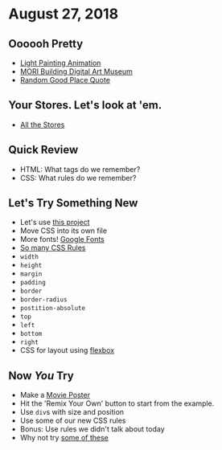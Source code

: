 # August 27, 2018

## Oooooh Pretty

- [Light Painting Animation](https://hackaday.com/2018/07/30/light-painting-animations-directly-from-blender)
- [MORI Building Digital Art Museum](https://www.bloomberg.com/news/articles/2018-07-04/at-psychedelic-tokyo-museum-light-and-space-are-the-art)
- [Random Good Place Quote](http://good-place-quotes.glitch.me/)

## Your Stores. Let's look at 'em.

- [All the Stores](https://zany-paper.glitch.me/)

## Quick Review

- HTML: What tags do we remember?
- CSS: What rules do we remember?

## Let's Try Something New

- Let's use [this project](https://glitch.com/edit/#!/equal-surf)
- Move CSS into its own file
- More fonts! [Google Fonts](https://fonts.google.com/)
- [So many CSS Rules](https://developer.mozilla.org/en-US/docs/Web/CSS/Reference)
- `width`
- `height`
- `margin`
- `padding`
- `border`
- `border-radius`
- `postition-absolute`
- `top`
- `left`
- `bottom`
- `right`
- CSS for layout using [flexbox](https://developer.mozilla.org/en-US/docs/Learn/CSS/CSS_layout/Flexbox)

## Now _You_ Try

- Make a [Movie Poster](https://glitch.com/~movieposters)
- Hit the 'Remix Your Own' button to start from the example.
- Use `div`s with size and position
- Use some of our new CSS rules
- Bonus: Use rules we didn't talk about today
- Why not try [some of these](https://developer.mozilla.org/en-US/docs/Learn/CSS/Styling_boxes/Advanced_box_effects)
